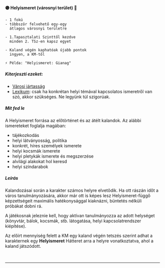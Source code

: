 #### 🟣 Helyismeret (városnyi terület) 🔁

```
- 1 fokú
- többször felvehető egy-egy
  átlagos városnyi területre

- 1.Tapasztalati Szinttől kezdve
  minden 2. TSz-en kapsz egyet

- Kaland végén kaphatóak újabb pontok
  ingyen, a KM-től

⚡ Példa: "Helyismeret: Gianag"
```

##### Kiterjeszti ezeket:

- [Városi jártasság](../kepzettsegek.szekunder/varosi_jartassag.md)
- [Lexikum](../kepzettsegek.szekunder/lexikum.md): csak ha konkrétan helyi témával kapcsolatos ismeretről van szó, akkor szükséges. Ne legyünk túl szigorúak.

##### Mit fed le

A Helyismeret forrása az előtörténet és az átélt kalandok. Az alábbi ismereteket foglalja magában:

- tájékozkodás
- helyi látványosság, politika
- konkrét, híres személyek ismerete
- helyi kocsmák ismerete
- helyi pletykák ismerete és megszerzése
- alvilági alakokat hol keresd
- helyi színdarabok

##### Leírás

Kalandozásai során a karakter számos helyre elvetődik.  Ha ott rászán időt a város tanulmányozására, akkor már ott is képes lesz Helyismeret-függő képzettségeit maximális hatékonysággal kiaknázni, büntetés nélküli próbákat dobni rá.

A játékosnak jeleznie kell, hogy aktívan tanulmányozza az adott helységet (könyvtár, bálok, kocsmák, stb. látogatása, helyi kapcsolatrendszer kiépítése).

Az előírt mennyiség felett a KM egy kaland végén tetszés szerint adhat a karakternek egy **Helyismeret** Hátteret arra a helyre vonatkoztatva, ahol a kaland játszódott.

<br />

---

